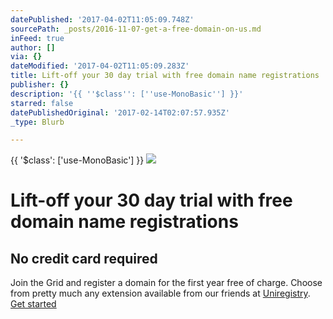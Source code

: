 ```yaml
---
datePublished: '2017-04-02T11:05:09.748Z'
sourcePath: _posts/2016-11-07-get-a-free-domain-on-us.md
inFeed: true
author: []
via: {}
dateModified: '2017-04-02T11:05:09.283Z'
title: Lift-off your 30 day trial with free domain name registrations
publisher: {}
description: '{{ ''$class'': [''use-MonoBasic''] }}'
starred: false
datePublishedOriginal: '2017-02-14T02:07:57.935Z'
_type: Blurb

---
```

{{ '$class': \['use-MonoBasic'\] }}
![](https://the-grid-user-content.s3-us-west-2.amazonaws.com/039c7398-0593-44ac-a06f-a0698c9814f0.jpg)

# Lift-off your 30 day trial with free domain name registrations

## No credit card required

Join the Grid and register a domain for the first year free of charge. Choose from pretty much any extension available from our friends at [Uniregistry][0].
[Get started][1]

[0]: https://uniregistry.com/ "uniregistry"
[1]: https://plans.thegrid.io/